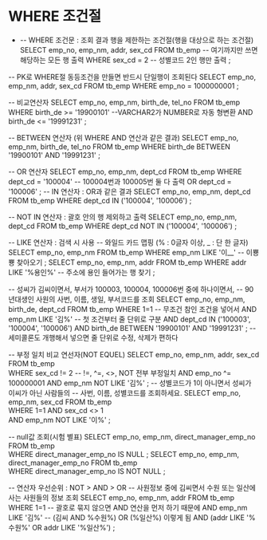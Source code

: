 # WHERE 조건절
- -- WHERE 조건문 : 조회 결과 행을 제한하는 조건절(행을 대상으로 하는 조건절)
  SELECT
  emp_no, emp_nm, addr, sex_cd
  FROM tb_emp         -- 여기까지만 쓰면 해당하는 모든 행 출력
  WHERE sex_cd = 2    -- 성별코드 2인 행만 출력
  ;

-- PK로 WHERE절 동등조건을 만들면 반드시 단일행이 조회된다
SELECT
emp_no, emp_nm, addr, sex_cd
FROM tb_emp
WHERE emp_no = 1000000001
;

-- 비교연산자
SELECT
emp_no, emp_nm, birth_de, tel_no
FROM tb_emp
WHERE birth_de >= '19900101'    --VARCHAR2가 NUMBER로 자동 형변환
AND birth_de <= '19991231'
;

-- BETWEEN 연산자 (위 WHERE AND 연산과 같은 결과)
SELECT
emp_no, emp_nm, birth_de, tel_no
FROM tb_emp
WHERE birth_de BETWEEN '19900101' AND '19991231'
;

-- OR 연산자
SELECT
emp_no, emp_nm, dept_cd
FROM tb_emp
WHERE dept_cd = '100004'  -- 100004번과 100005번 둘 다 출력
OR dept_cd = '100006'
;
-- IN 연산자 : OR과 같은 결과
SELECT
emp_no, emp_nm, dept_cd
FROM tb_emp
WHERE dept_cd IN ('100004', '100006')
;

-- NOT IN 연산자 : 괄호 안의 행 제외하고 출력
SELECT
emp_no, emp_nm, dept_cd
FROM tb_emp
WHERE dept_cd NOT IN ('100004', '100006')
;

-- LIKE 연산자 : 검색 시 사용
-- 와일드 카드 맵핑 (% : 0글자 이상,  _ : 단 한 글자)
SELECT
emp_no, emp_nm
FROM tb_emp
WHERE emp_nm LIKE '이__' -- 이뿅뿅 찾아오기
;
SELECT
emp_no, emp_nm, addr
FROM tb_emp
WHERE addr LIKE '%용인%' -- 주소에 용인 들어가는 행 찾기
;

-- 성씨가 김씨이면서, 부서가 100003, 100004, 100006번 중에 하나이면서,
-- 90년대생인 사원의 사번, 이름, 생일, 부서코드를 조회
SELECT
emp_no, emp_nm, birth_de, dept_cd
FROM tb_emp
WHERE 1=1       -- 무조건 참인 조건을 넣어서
AND emp_nm LIKE '김%'    -- 첫 조건부터 줄 단위로 구분
AND dept_cd IN ('100003', '100004', '100006')
AND birth_de BETWEEN '19900101' AND '19991231'
;               -- 세미콜론도 개행해서 넣으면 줄 단위로 수정, 삭제가 편하다

-- 부정 일치 비교 연선자(NOT EQUEL)
SELECT
emp_no, emp_nm, addr, sex_cd
FROM tb_emp         
WHERE sex_cd != 2    -- !=, ^=, <>, NOT 전부 부정일치
AND emp_no ^= 100000001
AND emp_nm NOT LIKE '김%'
;
-- 성별코드가 1이 아니면서 성씨가 이씨가 아닌 사람들의
-- 사번, 이름, 성별코드를 조회하세요.
SELECT
emp_no, emp_nm, sex_cd
FROM tb_emp         
WHERE 1=1
AND sex_cd <> 1    
AND emp_nm NOT LIKE '이%'
;

-- null값 조회(시험 별표)
SELECT
emp_no, emp_nm, direct_manager_emp_no
FROM tb_emp         
WHERE direct_manager_emp_no IS NULL
;
SELECT
emp_no, emp_nm, direct_manager_emp_no
FROM tb_emp         
WHERE direct_manager_emp_no IS NOT NULL
;

-- 연산자 우선순위 : NOT > AND > OR
-- 사원정보 중에 김씨면서 수원 또는 일산에 사는 사원들의 정보 조회
SELECT
emp_no, emp_nm, addr
FROM tb_emp         
WHERE 1=1                       -- 괄호로 묶지 않으면 AND 연산을 먼저 하기 때문에
AND emp_nm LIKE '김%'        -- (김씨 AND %수원%) OR (%일산%) 이렇게 됨
AND (addr LIKE '%수원%' OR addr LIKE '%일산%')
;